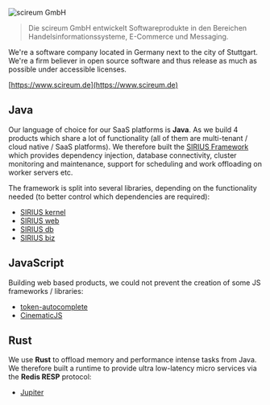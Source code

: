 ![scireum GmbH](https://scireum.de/wp-content/uploads/2021/07/cropped-logo_scireum3-300x98.png)

> Die scireum GmbH entwickelt Softwareprodukte in den Bereichen Handelsinformationssysteme, E-Commerce und Messaging.


We're a software company located in Germany next to the city of Stuttgart. We're a firm believer in open source software and thus release as much as possible under accessible licenses.

[https://www.scireum.de](https://www.scireum.de)


## Java

Our language of choice for our SaaS platforms is **Java**. As we build 4 products which share a lot of functionality (all of them are multi-tenant / cloud native / SaaS platforms). We therefore built the [SIRIUS Framework](https://github.com/scireum/sirius-kernel) which provides dependency injection, database connectivity, cluster monitoring and maintenance, support for scheduling and work offloading on worker servers etc.

The framework is split into several libraries, depending on the functionality needed (to better control which dependencies are required):
* [SIRIUS kernel](https://github.com/scireum/sirius-kernel)
* [SIRIUS web](https://github.com/scireum/sirius-web)
* [SIRIUS db](https://github.com/scireum/sirius-db)
* [SIRIUS biz](https://github.com/scireum/sirius-biz)

## JavaScript

Building web based products, we could not prevent the creation of some JS frameworks / libraries:

* [token-autocomplete](https://github.com/scireum/token-autocomplete)
* [CinematicJS](https://github.com/scireum/CinematicJS)

## Rust

We use **Rust** to offload memory and performance intense tasks from Java. We therefore built a runtime to provide ultra low-latency micro services via the **Redis RESP** protocol:
* [Jupiter](https://github.com/scireum/jupiter)

